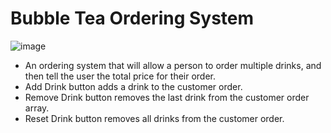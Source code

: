 # Bubble Tea Ordering System

![image](https://user-images.githubusercontent.com/25395370/177602534-d9fbe610-c97c-417d-8d40-a1a820a1d384.png)


 - An ordering system that will allow a person to order multiple drinks, and then tell the user the total price for their order.  
 - Add Drink button adds a drink to the customer order.
 - Remove Drink button removes the last drink from the customer order array.
 - Reset Drink button removes all drinks from the customer order.
 
